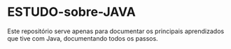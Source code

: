 # ESTUDO-sobre-JAVA
Este repositório serve apenas para documentar os principais aprendizados que tive com Java, documentando todos os passos.
